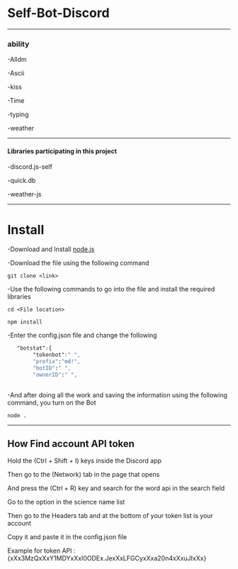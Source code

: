 # Self-Bot-Discord

------------------------------------------------------------
### ability

-Alldm

-Ascii

-kiss

-Time

-typing 

-weather

------------------------------------------------------------
#### Libraries participating in this project

-discord.js-self

-quick.db

-weather-js

  ------------------------------------------------------------

# Install

-Download and Install [node.js](https://nodejs.org/en/download/)
 
 -Download the file using the following command

```
git clone <link>
```

 -Use the following commands to go into the file and install the required libraries

```
cd <File location>

npm install

```


 -Enter the config.json file and change the following
```css 
   "botstat":{
        "tokenbot":" ",
        "prefix":"md!",
        "botID":" ",
        "ownerID":" ",
        
```


 -And after doing all the work and saving the information using the following command, you turn on the Bot 
 
``` 
node .
```
 
---------------------------------------------

## How Find account API token

Hold the (Ctrl + Shift + I) keys inside the Discord app

Then go to the (Network) tab in the page that opens

And press the (Ctrl + R) key and search for the word api in the search field

Go to the option in the science name list

Then go to the Headers tab and at the bottom of your token list is your account

Copy it and paste it in the config.json file

Example for token API : {xXx3MzQxXxY1MDYxXxI0ODEx.JexXxLFGCyxXxa20n4xXxuJIxXx}
